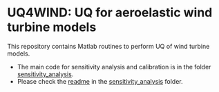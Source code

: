 # UQ4WIND: UQ for aeroelastic wind turbine models

This repository contains Matlab routines to perform UQ of wind turbine models.

* The main code for sensitivity analysis and calibration is in the folder [sensitivity_analysis](sensitivity_analysis/).
* Please check the [readme](sensitivity_analysis/README.md) in the [sensitivity_analysis](sensitivity_analysis/) folder.
